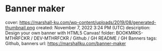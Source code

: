# Banner maker

cover: https://marshall-ku.com/wp-content/uploads/2019/08/generated-thumbnail.png
created: November 7, 2022 3:24 PM (UTC)
description: Design your own banner with HTML5 Canvas!
folder: BOOKMRKS-MTHRFCKR / DEV-MTHRFCKR / Github / GH README / GH Banners
tags: Github, banners
url: https://marshallku.com/banner-maker